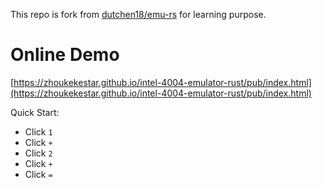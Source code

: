 This repo is fork from [dutchen18/emu-rs](https://gitlab.com/dutchen18/emu-rs) for learning purpose.

# Online Demo

[https://zhoukekestar.github.io/intel-4004-emulator-rust/pub/index.html](https://zhoukekestar.github.io/intel-4004-emulator-rust/pub/index.html)

Quick Start:
* Click `1`
* Click `+`
* Click `2`
* Click `+`
* Click `=`